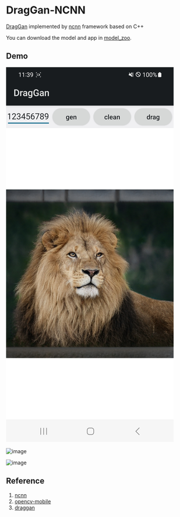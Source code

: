 # DragGan-NCNN

[DragGan](https://github.com/XingangPan/DragGAN) implemented by [ncnn](https://github.com/Tencent/ncnn) framework based on C++

You can download the model and app in [model_zoo](https://github.com/EdVince/model_zoo/releases/tag/DragGan-NCNN).

## Demo

![image](./resources/android.jpg)

![image](./resources/666.gif)

![image](./resources/123456789.gif)

## Reference
1. [ncnn](https://github.com/Tencent/ncnn)
2. [opencv-mobile](https://github.com/nihui/opencv-mobile)
3. [draggan](https://github.com/XingangPan/DragGAN)